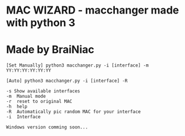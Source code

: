# MAC WIZARD - macchanger made with python 3
# Made by BraiNiac

```
[Set Manually] python3 macchanger.py -i [interface] -m YY:YY:YY:YY:YY:YY
```

```
[Auto] python3 macchanger.py -i [interface] -R
```

```
-s Show available interfaces
-m  Manual mode
-r  reset to original MAC
-h  help
-R  Automatically pic random MAC for your interface
-i  Interface
```

```
Windows version comming soon...
```